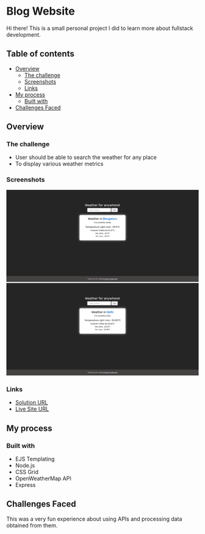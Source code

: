# Blog Website

Hi there! This is a small personal project I did to learn more about fullstack development.

## Table of contents
- [Overview](#overview)
  - [The challenge](#the-challenge)
  - [Screenshots](#screenshots)
  - [Links](#links)
- [My process](#my-process)
  - [Built with](#built-with)
- [Challenges Faced](#challenges-faced)

## Overview

### The challenge

- User should be able to search the weather for any place
- To display various weather metrics

### Screenshots

![](./public/Screenshots/screenshot1.png)
![](./public/Screenshots/screenshot2.png)


### Links

- [Solution URL](https://github.com/ChrolloKryber/weatherProject/)
- [Live Site URL](https://weatherproject-production-0d38.up.railway.app/)

## My process

### Built with

- EJS Templating
- Node.js
- CSS Grid
- OpenWeatherMap API
- Express


## Challenges Faced

This was a very fun experience about using APIs and processing data obtained from them.